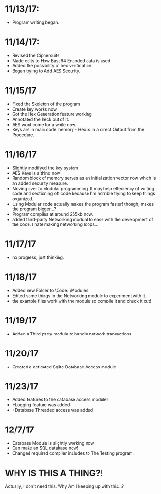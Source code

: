 # 11/13/17: 
* Program writing began. 
# 11/14/17: 

* Revised the Ciphersuite
* Made edits to How Base64 Encoded data is used.
* Added the possibility of hex verification.
* Began trying to Add AES Security.

# 11/15/17

* Fixed the Skeleton of the program
* Create key works now
* Got the Hex Generation feature working
* Annotated the heck out of it.
* AES wont come for a while now.
* Keys are in main code memory - Hex is in a direct
  Output from the Procedure.

# 11/16/17

* Slightly modifyed the key system
* AES Keys is a thing now
* Random block of memory serves as an 
  initialization vector now which is an added security measure.
* Moving over to Modular programming. It may help effeciency of writing code and sectioning off code
  because I'm horrible trying to keep things organized.. 
* Using Modular code actually makes the program faster! though, makes the program bigger...?
* Program compiles at around 265kb now.
* added third-party Networking modual to ease with the development of the code.
  I hate making networking loops...

# 11/17/17

* no progress, just thinking.

# 11/18/17

* Added new Folder to \Code: \Modules
* Edited some things in the Networking module to experiment with it.
* the example files work with the module so compile it and check it out!

# 11/19/17

* Added a Third party module to handle network transactions

# 11/20/17

* Created a deticated Sqlite Database Access module

# 11/23/17

* Added features to the database access module!
* +Logging feature was added
* +Database Threaded access was added

# 12/7/17

* Database Module is slightly working now
* Can make an SQL database now!
* Changed required compiler includes to The Testing program.

# WHY IS THIS A THING?!

Actually, I don't need this. Why Am I keeping up with this...?


